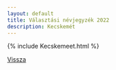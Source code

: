 ```yaml
---
layout: default
title: Választási névjegyzék 2022
description: Kecskemét
---
```


{% include Kecskemeet.html %}

[Vissza](./)